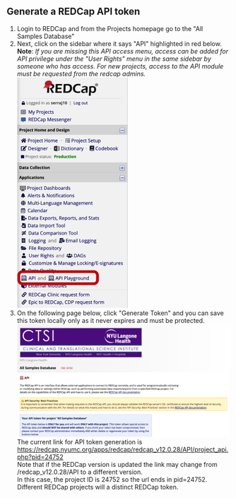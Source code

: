 ## Generate a REDCap API token
1. Login to REDCap and from the Projects homepage go to the "All Samples Database"
2. Next, click on the sidebar where it says "API" highlighted in red below.<br>
**Note**: *If you are missing this API access menu, access can be added for API  privilege under the "User Rights" menu in the same sidebar by someone who has access.  For new projects, access to the API module must be requested from the redcap admins.*<br>
<img src="https://github.com/NYU-Molecular-Pathology/Methylation/blob/00be73964a9542938a89810f074bb3ec03e724ed/screenshots/redcap_sidebar.png" alt="redcapsidebar" width="250"/><br />
3. On the following page below, click "Generate Token" and you can save this token locally only as it never expires and must be protected.
<img src="https://github.com/NYU-Molecular-Pathology/Methylation/blob/00be73964a9542938a89810f074bb3ec03e724ed/screenshots/redcap_api.png" alt="apidraw" width="850"/><br />
The current link for API token generation is https://redcap.nyumc.org/apps/redcap/redcap_v12.0.28/API/project_api.php?pid=24752 <br>
Note that if the REDCap version is updated the link may change from /redcap_v12.0.28/API to a different version.<br>
In this case, the project ID is 24752 so the url ends in pid=24752.  Different REDCap projects will a distinct REDCap token.



